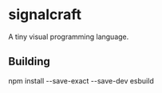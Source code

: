 # signalcraft
A tiny visual programming language.

## Building
npm install --save-exact --save-dev esbuild
